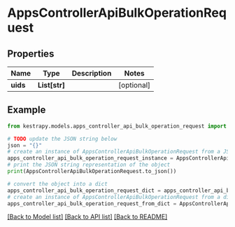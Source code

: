 # AppsControllerApiBulkOperationRequest


## Properties

Name | Type | Description | Notes
------------ | ------------- | ------------- | -------------
**uids** | **List[str]** |  | [optional] 

## Example

```python
from kestrapy.models.apps_controller_api_bulk_operation_request import AppsControllerApiBulkOperationRequest

# TODO update the JSON string below
json = "{}"
# create an instance of AppsControllerApiBulkOperationRequest from a JSON string
apps_controller_api_bulk_operation_request_instance = AppsControllerApiBulkOperationRequest.from_json(json)
# print the JSON string representation of the object
print(AppsControllerApiBulkOperationRequest.to_json())

# convert the object into a dict
apps_controller_api_bulk_operation_request_dict = apps_controller_api_bulk_operation_request_instance.to_dict()
# create an instance of AppsControllerApiBulkOperationRequest from a dict
apps_controller_api_bulk_operation_request_from_dict = AppsControllerApiBulkOperationRequest.from_dict(apps_controller_api_bulk_operation_request_dict)
```
[[Back to Model list]](../README.md#documentation-for-models) [[Back to API list]](../README.md#documentation-for-api-endpoints) [[Back to README]](../README.md)


